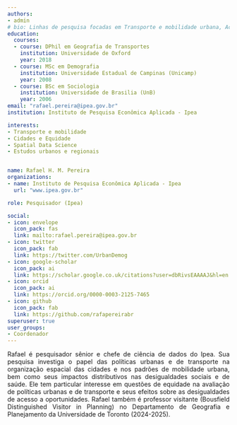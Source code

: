 ```yaml
---
authors:
- admin
# bio: Linhas de pesquisa focadas em Transporte e mobilidade urbana, Acessibilidade, Equidade e Cidades.
education:
  courses:
  - course: DPhil em Geografia de Transportes
    institution: Universidade de Oxford
    year: 2018
  - course: MSc em Demografia
    institution: Universidade Estadual de Campinas (Unicamp)
    year: 2008
  - course: BSc em Sociologia
    institution: Universidade de Brasilia (UnB)
    year: 2006
email: "rafael.pereira@ipea.gov.br"
institution: Instituto de Pesquisa Econômica Aplicada - Ipea

interests:
- Transporte e mobilidade
- Cidades e Equidade
- Spatial Data Science
- Estudos urbanos e regionais


name: Rafael H. M. Pereira
organizations:
- name: Instituto de Pesquisa Econômica Aplicada - Ipea
  url: "www.ipea.gov.br"

role: Pesquisador (Ipea)

social:
- icon: envelope
  icon_pack: fas
  link: mailto:rafael.pereira@ipea.gov.br
- icon: twitter
  icon_pack: fab
  link: https://twitter.com/UrbanDemog
- icon: google-scholar
  icon_pack: ai
  link: https://scholar.google.co.uk/citations?user=dbRivsEAAAAJ&hl=en
- icon: orcid
  icon_pack: ai
  link: https://orcid.org/0000-0003-2125-7465
- icon: github
  icon_pack: fab
  link: https://github.com/rafapereirabr
superuser: true
user_groups:
- Coordenador
---
```


<p align="justify">
Rafael é pesquisador sênior e chefe de ciência de dados do Ipea. Sua pesquisa investiga o papel das políticas urbanas e de transporte na organização espacial das cidades e nos padrões de mobilidade urbana, bem como seus impactos distributivos nas desigualdades sociais e de saúde. Ele tem particular interesse em questões de equidade na avaliação de políticas urbanas e de transporte e seus efeitos sobre as desigualdades de acesso a oportunidades. Rafael também é professor visitante (Bousfield Distinguished Visitor in Planning) no Departamento de Geografia e Planejamento da Universidade de Toronto (2024-2025).
</p>

